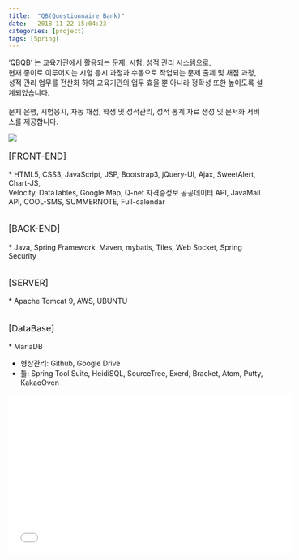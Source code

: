 ```yaml
---
title:  "QB(Questionnaire Bank)"
date:   2018-11-22 15:04:23
categories: [project]
tags: [Spring]
---
```


‘QBQB’ 는 교육기관에서 활용되는 문제, 시험, 성적 관리 시스템으로,<br>
현재 종이로 이루어지는 시험 응시 과정과 수동으로 작업되는 문제 출제 및 채점 과정, <br>
성적 관리 업무를 전산화 하여 교육기관의 업무 효율 뿐 아니라 정확성 또한 높이도록 설계되었습니다.<br>
<br>
문제 은행, 시험응시, 자동 채점, 학생 및 성적관리, 성적 통계 자료 생성 및 문서화 서비스를 제공합니다.<br>

<img src="{{site.baseurl}}/images/finalmainp.png"/>

<p style="font-size:13pt;">[FRONT-END]</p>
* HTML5, CSS3, JavaScript, JSP, Bootstrap3, jQuery-UI, Ajax, SweetAlert, Chart-JS, <br>
Velocity, DataTables, Google Map, Q-net 자격증정보 공공데이터 API, JavaMail API, COOL-SMS, SUMMERNOTE, Full-calendar<br><br>

<p style="font-size:13pt;">[BACK-END]</p>
* Java, Spring Framework, Maven, mybatis, Tiles, Web Socket, Spring Security<br><br>


<p style="font-size:13pt;">[SERVER]</p>
* Apache Tomcat 9, AWS, UBUNTU<br><br>


<p style="font-size:13pt;">[DataBase]</p>
* MariaDB

* 형상관리: Github, Google Drive
* 툴: Spring Tool Suite, HeidiSQL, SourceTree, Exerd, Bracket, Atom, Putty, KakaoOven	<br>

<iframe width="560" height="315" src="//www.youtube.com/watch?v=t0khBQJVRgs&feature=youtu.be" frameborder="0"> </iframe>

[jekyll]:      http://jekyllrb.com
[jekyll-gh]:   https://github.com/jekyll/jekyll
[jekyll-help]: https://github.com/jekyll/jekyll-help
